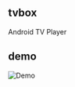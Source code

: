 ## tvbox
Android TV Player

## demo
![Demo](https://github.com/hikdo/tvbox/raw/main/release/demo.jpg)
